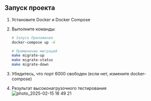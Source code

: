 ## Запуск проекта
1. Установите Docker и Docker Compose
2. Выполните команды:
   ```bash
   # Запуск Приложения
   docker-compose up -d
   
   # Применение миграций
   make migrate-up
   make migrate-status
   make migrate-down
   ```
3. Убедитесь, что порт 6000 свободен
(если нет, измените docker-compose)



5. Результат высоконагрузочного тестирования
![photo_2025-02-15 18 49 21](https://github.com/user-attachments/assets/a482c0de-042e-4954-8117-2b66256a98c1)

